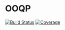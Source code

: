 # OOQP

[![Build Status](https://travis-ci.com/PharosAbad/OOQP.jl.svg?branch=main)](https://travis-ci.com/PharosAbad/OOQP.jl)
[![Coverage](https://codecov.io/gh/PharosAbad/OOQP.jl/branch/main/graph/badge.svg)](https://codecov.io/gh/PharosAbad/OOQP.jl)
